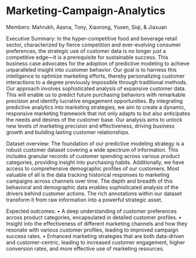 # Marketing-Campaign-Analytics 

Members: Mahrukh, Aasna, Tony, Xiaorong, Yusen, Siqi, & Jiaxuan

Executive Summary:
In the hyper-competitive food and beverage retail sector, characterized by fierce competition and ever-evolving consumer preferences, the strategic use of customer data is no longer just a competitive edge—it is a prerequisite for sustainable success. This business case advocates for the adoption of predictive modeling to achieve unparalleled insight into customer behavior. Our goal is to harness this intelligence to optimize marketing efforts, thereby personalizing customer interactions to a degree previously impossible through traditional methods. Our approach involves sophisticated analysis of expansive customer data. This will enable us to predict future purchasing behaviors with remarkable precision and identify lucrative engagement opportunities. By integrating predictive analytics into marketing strategies, we aim to create a dynamic, responsive marketing framework that not only adapts to but also anticipates the needs and desires of the customer base. Our analysis aims to unlock new levels of marketing precision and effectiveness, driving business growth and building lasting customer relationships.

Dataset overview:
The foundation of our predictive modeling strategy is a robust customer dataset covering a wide spectrum of information. This includes granular records of customer spending across various product categories, providing insight into purchasing habits. Additionally, we have access to comprehensive demographic profiles of our customers. Most valuable of all is the data tracking historical responses to marketing campaigns across channels over time. The depth and breadth of this behavioral and demographic data enables sophisticated analysis of the drivers behind customer actions. The rich annotations within our dataset transform it from raw information into a powerful strategic asset.

Expected outcomes:
•	A deep understanding of customer preferences across product categories, encapsulated in detailed customer profiles.
•	Insight into the effectiveness of different marketing channels and how they resonate with various customer profiles, leading to improved campaign success rates.
•	Enhanced marketing strategies that are both data-driven and customer-centric, leading to increased customer engagement, higher conversion rates, and more effective use of marketing resources.
